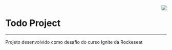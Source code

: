 <img align="right" src="https://gist.githubusercontent.com/PatrickDevSantos/1d88571fc5c57f37f5743589106aaece/raw/3411fbbcdcbf1e014f0cb78e8043443b630caad4/todo-project-logo.svg" />
<h1 align="left">Todo Project</h1>
<hr>
<p>Projeto desenvolvido como desafio do curso Ignite da Rockeseat</p>
